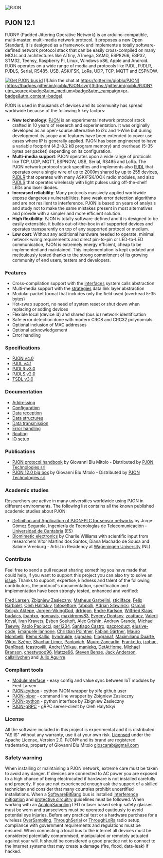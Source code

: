 
![PJON](http://www.gioblu.com/PJON/PJON-github-header-tiny.png)
## PJON 12.1
PJON® (Padded Jittering Operative Network) is an arduino-compatible, multi-master, multi-media network protocol. It proposes a new Open Standard, it is designed as a framework and implements a totally software-defined network protocol stack that can be easily cross-compiled on many MCUs and architectures like ATtiny, ATmega, SAMD, ESP8266, ESP32, STM32, Teensy, Raspberry Pi, Linux, Windows x86, Apple and Android. PJON operates on a wide range of media and protocols like PJDL, PJDLR, PJDLS, Serial, RS485, USB, ASK/FSK, LoRa, UDP, TCP, MQTT and ESPNOW.

[![Get PJON bus id](https://img.shields.io/badge/get-PJON%20bus%20id-lightgrey.svg)](http://www.pjon.org/get-bus-id.php)
[![Join the chat at https://gitter.im/gioblu/PJON](https://badges.gitter.im/gioblu/PJON.svg)](https://gitter.im/gioblu/PJON?utm_source=badge&utm_medium=badge&utm_campaign=pr-badge&utm_content=badge)

PJON is used in thousands of devices and its community has spread worldwide because of the following 5 key factors:
- **New technology**: [PJON](specification/PJON-protocol-specification-v4.0.md) is an experimental network protocol stack crafted in 10 years of research and experimentation. It was originally developed as an open-source alternative to i2c and 1-Wire but during development its scope and features have been extended to cover use cases where IP is generally applied. PJON has been engineered to have a variable footprint (4.2-8.2 kB program memory) and overhead (5-35 bytes per packet) depending on its configuration.
- **Multi-media support**: PJON operates upon a wide range of protocols like TCP, UDP, MQTT, ESPNOW, USB, Serial, RS485 and LoRa. The PJON network protocol stack specifies and implements also [PJDL](src/strategies/SoftwareBitBang/specification/PJDL-specification-v4.1.md) that operates over a single wire of up to 2000m shared by up to 255 devices, [PJDLR](src/strategies/OverSampling/specification/PJDLR-specification-v3.0.md) that operates with many ASK/FSK/OOK radio modules, and also [PJDLS](src/strategies/AnalogSampling/specification/PJDLS-specification-v2.0.md) that operates wirelessly with light pulses using off-the-shelf LEDs and laser diodes.
- **Increased reliability**: Many protocols massively applied worldwide expose dangerous vulnerabilities, have weak error detection algorithms and are not resilient to interference. PJON is based on years of analysis and study not to make the same mistakes present in most alternatives and provide with a simpler and more efficient solution.
- **High flexibility**: PJON is totally software-defined and it is designed to be easily extensible. it builds out-of-the-box in all supported devices and operates transparently on top of any supported protocol or medium.
- **Low cost**: Without any additional hardware needed to operate, minimal network wiring requirements and direct pin-to-pin or LED-to-LED communication, PJON is extremely energy efficient, cheap to be implemented and maintained. This implementation is kept updated and meticulously tested thanks to the strong commitment of its growing community of end users, testers and developers.

### Features
- Cross-compilation support with the [interfaces](src/interfaces) system calls abstraction
- Multi-media support with the [strategies](src/strategies) data link layer abstraction
- Modular packet format that includes only the field used (overhead 5-35 bytes)
- Hot-swap support, no need of system reset or shut down when replacing or adding devices
- Flexible local (device id) and shared (bus id) network identification
- Safe error detection done with modern CRC8 and CRC32 polynomials
- Optional inclusion of MAC addresses
- Optional acknowledgement
- Error handling

### Specifications
- [PJON v4.0](specification/PJON-protocol-specification-v4.0.md)
- [PJDL v4.1](src/strategies/SoftwareBitBang/specification/PJDL-specification-v4.1.md)
- [PJDLR v3.0](src/strategies/OverSampling/specification/PJDLR-specification-v3.0.md)
- [PJDLS v2.0](src/strategies/AnalogSampling/specification/PJDLS-specification-v2.0.md)
- [TSDL v3.0](src/strategies/ThroughSerial/specification/TSDL-specification-v3.0.md)

### Documentation
- [Addressing](/documentation/addressing.md)
- [Configuration](/documentation/configuration.md)
- [Data reception](/documentation/data-reception.md)
- [Data structures](/documentation/data-structures.md)
- [Data transmission](/documentation/data-transmission.md)
- [Error handling](/documentation/error-handling.md)
- [Routing](/documentation/routing.md)
- [IO setup](/documentation/io-setup.md)

### Publications
- [PJON protocol handbook](https://www.pjon-technologies.com/collections/frontpage/products/pjon-protocol-hand-book) by Giovanni Blu Mitolo - Distributed by [PJON Technologies srl](https://www.pjon-technologies.com)
- [PJON 12.0 big box](https://www.pjon-technologies.com/collections/frontpage/products/pjon-protocol-12-0-big-box) by Giovanni Blu Mitolo - Distributed by [PJON Technologies srl](https://www.pjon-technologies.com)

### Academic studies
Researchers are active in many universities worldwide using PJON in different environments. The following list contains all the known published academic studies about PJON:
- [Definition and Application of PJON-PLC for sensor networks](https://repositorio.unican.es/xmlui/bitstream/handle/10902/14012/408952.pdf?sequence=1) by Jorge Gómez Segurola, Ingeniería de Tecnologías de
Telecomunicación - [Universidad de Cantabria](https://web.unican.es/) (ES)
- [Biomimetic electronics](http://c.harl.ie/biomimetic.html) by Charlie Williams with scientific input from researchers Vítor Martins dos Santos, Diana Machado de Sousa and Sabine Vreeburg - Artist in Residency at [Wageningen University](https://www.wur.nl/en.htm) (NL)

### Contribute
Feel free to send a pull request sharing something you have made that could help, if you want to support this project you can also try to solve an [issue](https://github.com/gioblu/PJON/issues). Thanks to support, expertise, kindness and talent of the following contributors, the protocol's documentation, specification and implementation have been strongly tested, enhanced and verified:

[Fred Larsen](https://github.com/fredilarsen), [Zbigniew Zasieczny](https://github.com/girgitt), [Matheus Garbelini](https://github.com/Matheus-Garbelini), [sticilface](https://github.com/sticilface), [Felix Barbalet](https://github.com/xlfe), [Oleh Halitskiy](https://github.com/Halytskyi), [fotosettore](https://github.com/fotosettore), [fabpolli](https://github.com/fabpolli), [Adrian Sławiński](https://github.com/4ib3r), [Osman Selçuk Aktepe](https://github.com/osman-aktepe), [Jorgen-VikingGod](https://github.com/Jorgen-VikingGod), [drtrigon](https://github.com/drtrigon), [Endre Karlson](https://github.com/ekarlso), [Wilfried Klaas](https://github.com/willie68), [budaics](https://github.com/budaics), [ibantxo](https://github.com/ibantxo), [gonnavis](https://github.com/gonnavis), [maxidroms83](https://github.com/maxidroms83), [Evgeny Dontsov](https://github.com/dontsovcmc), [zcattacz](https://github.com/zcattacz), [Valerii Koval](https://github.com/valeros), [Ivan Kravets](https://github.com/ivankravets), [Esben Soeltoft](https://github.com/EsbenSoeltoft), [Alex Grishin](https://github.com/240974a), [Andrew Grande](https://github.com/aperepel), [Michael Teeww](https://github.com/MichMich), [Paolo Paolucci](https://github.com/PaoloP74), [per1234](https://github.com/per1234), [Santiago Castro](https://github.com/bryant1410), [pacproduct](https://github.com/pacproduct), [elusive-code](https://github.com/elusive-code), [Emanuele Iannone](https://github.com/eiannone), [Christian Pointner](https://github.com/equinox0815), [Fabian Gärtner](https://github.com/TeeTrizZz), [Mauro Mombelli](https://github.com/MauroMombelli), [Remo Kallio](https://github.com/shacal), [hyndruide](https://github.com/hyndruide), [sigmaeo](https://github.com/sigmaeo), [filogranaf](https://github.com/filogranaf), [Maximiliano Duarte](https://github.com/domonetic), [Viktor Szépe](https://github.com/szepeviktor), [Shachar Limor](), [Pantovich](), [Mauro Zancarlin](), [Franketto](), [jzobac](), [DanRoad](), [fcastrovilli](https://github.com/fcastrovilli), [Andrei Volkau](https://github.com/andrei-volkau), [maniekq](https://github.com/maniekq), [DetAtHome](https://github.com/DetAtHome), [Michael Branson](https://github.com/mxbranson), [chestwood96](https://github.com/chestwood96), [Mattze96](https://github.com/Mattze96), [Steven Bense](https://github.com/justoke), [Jack Anderson](https://github.com/jdaandersj), [callalilychen](https://github.com/callalilychen) and [Julio Aguirre](https://github.com/jcallano).

### Compliant tools
- [ModuleInterface](https://github.com/fredilarsen/ModuleInterface) - easy config and value sync between IoT modules by Fred Larsen
- [PJON-cython](https://github.com/xlfe/PJON-cython) - cython PJON wrapper by xlfe github user
- [PJON-piper](https://github.com/Girgitt/PJON-piper) - command line wrapper by Zbigniew Zasieczny
- [PJON-python](https://github.com/Girgitt/PJON-python) - python interface by Zbigniew Zasieczny
- [PJON-gRPC](https://github.com/Halytskyi/PJON-gRPC) - gRPC server-client by Oleh Halytskyi

### License
All the software included in this project is experimental and it is distributed "AS IS" without any warranty, use it at your own risk. [Licensed](https://github.com/gioblu/PJON/blob/master/LICENSE.md) under the Apache License, Version 2.0. PJON® and its brand are registered trademarks, property of Giovanni Blu Mitolo gioscarab@gmail.com

### Safety warning
When installing or maintaining a PJON network, extreme care must be taken to avoid any danger. If devices are connected to AC power you are exposed to a high chance of being electrocuted if hardware is not installed carefully and properly. If you are not experienced enough ask the support of a skilled technician and consider that many countries prohibit uncertified installations. When a [SoftwareBitBang](/src/strategies/SoftwareBitBang) bus is installed [interference mitigation](https://github.com/gioblu/PJON/wiki/Mitigate-interference) and [protective circuitry](https://github.com/gioblu/PJON/wiki/Protective-circuitry) guidelines must be followed. When working with an [AnalogSampling](/src/strategies/AnalogSampling) LED or laser based setup safety glasses must be worn and transceivers must be operated cautiously to avoid potential eye injuries. Before any practical test or a hardware purchase for a wireless [OverSampling](/src/strategies/OverSampling), [ThroughSerial](/src/strategies/ThroughSerial) or [ThroughLoRa](/src/strategies/ThroughLoRa) radio setup, compliance with government requirements and regulations must be ensured. When connecting a local bus to the internet all devices must be considered potentially compromised, manipulated or remotely actuated against your will. It should be considered a good practice not to connect to the internet systems that may create a damage (fire, flood, data-leak) if hacked.
